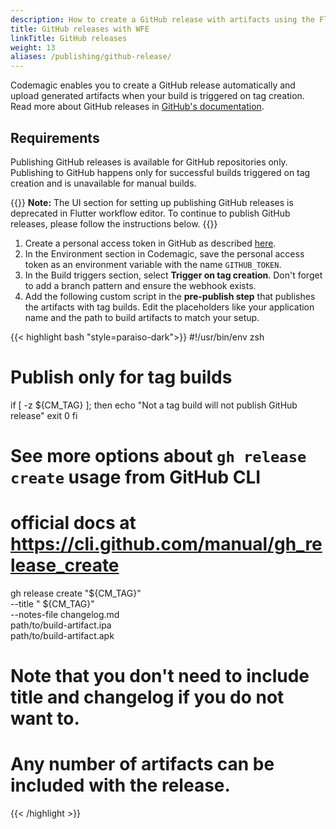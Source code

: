```yaml
---
description: How to create a GitHub release with artifacts using the Flutter workflow editor
title: GitHub releases with WFE
linkTitle: GitHub releases
weight: 13
aliases: /publishing/github-release/
---
```


Codemagic enables you to create a GitHub release automatically and upload generated artifacts when your build is triggered on tag creation. Read more about GitHub releases in [GitHub's documentation](https://docs.github.com/en/github/administering-a-repository/about-releases).

## Requirements

Publishing GitHub releases is available for GitHub repositories only. Publishing to GitHub happens only for successful builds triggered on tag creation and is unavailable for manual builds.

{{<notebox>}}
**Note:** The UI section for setting up publishing GitHub releases is deprecated in Flutter workflow editor. To continue to publish GitHub releases, please follow the instructions below.
{{</notebox>}}

1. Create a personal access token in GitHub as described [here](https://docs.github.com/en/github/authenticating-to-github/creating-a-personal-access-token).
2. In the Environment section in Codemagic, save the personal access token as an environment variable with the name `GITHUB_TOKEN`.
3. In the Build triggers section, select **Trigger on tag creation**. Don't forget to add a branch pattern and ensure the webhook exists.
4. Add the following custom script in the **pre-publish step** that publishes the artifacts with tag builds. Edit the placeholders like your application name and the path to build artifacts to match your setup.

{{< highlight bash "style=paraiso-dark">}}
   #!/usr/bin/env zsh

   # Publish only for tag builds
   if [ -z ${CM_TAG} ]; then
     echo "Not a tag build will not publish GitHub release"
     exit 0
   fi

   # See more options about `gh release create` usage from GitHub CLI
   # official docs at https://cli.github.com/manual/gh_release_create

   gh release create "${CM_TAG}" \
       --title "<Your Application Name> ${CM_TAG}" \
       --notes-file changelog.md \
       path/to/build-artifact.ipa \
       path/to/build-artifact.apk

   # Note that you don't need to include title and changelog if you do not want to.
   # Any number of artifacts can be included with the release.
{{< /highlight >}}
